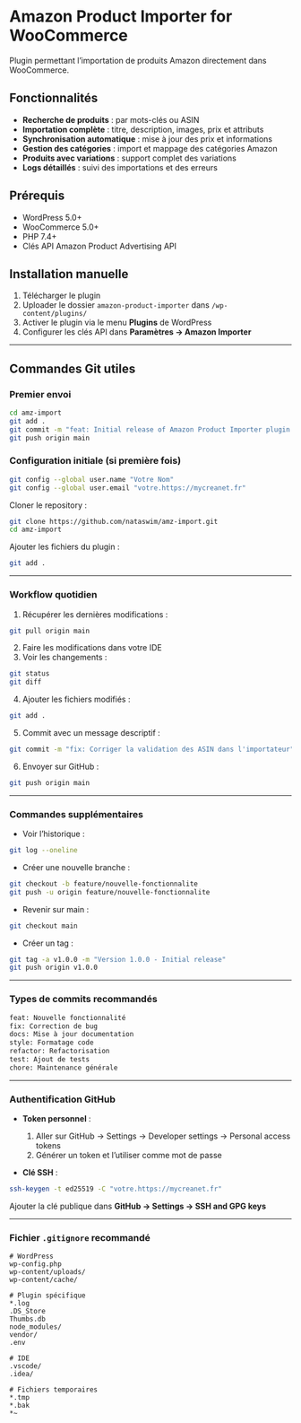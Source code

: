 # Amazon Product Importer for WooCommerce

Plugin permettant l’importation de produits Amazon directement dans WooCommerce.

## Fonctionnalités

- **Recherche de produits** : par mots-clés ou ASIN  
- **Importation complète** : titre, description, images, prix et attributs  
- **Synchronisation automatique** : mise à jour des prix et informations  
- **Gestion des catégories** : import et mappage des catégories Amazon  
- **Produits avec variations** : support complet des variations  
- **Logs détaillés** : suivi des importations et des erreurs  

## Prérequis

- WordPress 5.0+  
- WooCommerce 5.0+  
- PHP 7.4+  
- Clés API Amazon Product Advertising API  

## Installation manuelle

1. Télécharger le plugin  
2. Uploader le dossier `amazon-product-importer` dans `/wp-content/plugins/`  
3. Activer le plugin via le menu **Plugins** de WordPress  
4. Configurer les clés API dans **Paramètres → Amazon Importer**  

---

## Commandes Git utiles

### Premier envoi

```bash
cd amz-import
git add .
git commit -m "feat: Initial release of Amazon Product Importer plugin v1.0.0"
git push origin main
```

### Configuration initiale (si première fois)

```bash
git config --global user.name "Votre Nom"
git config --global user.email "votre.https://mycreanet.fr"
```

Cloner le repository :  
```bash
git clone https://github.com/nataswim/amz-import.git
cd amz-import
```

Ajouter les fichiers du plugin :  
```bash
git add .
```

---

### Workflow quotidien

1. Récupérer les dernières modifications :  
```bash
git pull origin main
```
2. Faire les modifications dans votre IDE  
3. Voir les changements :  
```bash
git status
git diff
```
4. Ajouter les fichiers modifiés :  
```bash
git add .
```
5. Commit avec un message descriptif :  
```bash
git commit -m "fix: Corriger la validation des ASIN dans l'importateur"
```
6. Envoyer sur GitHub :  
```bash
git push origin main
```

---

### Commandes supplémentaires

- Voir l’historique :  
```bash
git log --oneline
```
- Créer une nouvelle branche :  
```bash
git checkout -b feature/nouvelle-fonctionnalite
git push -u origin feature/nouvelle-fonctionnalite
```
- Revenir sur main :  
```bash
git checkout main
```
- Créer un tag :  
```bash
git tag -a v1.0.0 -m "Version 1.0.0 - Initial release"
git push origin v1.0.0
```

---

### Types de commits recommandés

```bash
feat: Nouvelle fonctionnalité
fix: Correction de bug
docs: Mise à jour documentation
style: Formatage code
refactor: Refactorisation
test: Ajout de tests
chore: Maintenance générale
```

---

### Authentification GitHub

- **Token personnel** :  
  1. Aller sur GitHub → Settings → Developer settings → Personal access tokens  
  2. Générer un token et l’utiliser comme mot de passe  

- **Clé SSH** :  
```bash
ssh-keygen -t ed25519 -C "votre.https://mycreanet.fr"
```
Ajouter la clé publique dans **GitHub → Settings → SSH and GPG keys**  

---

### Fichier `.gitignore` recommandé

```gitignore
# WordPress
wp-config.php
wp-content/uploads/
wp-content/cache/

# Plugin spécifique
*.log
.DS_Store
Thumbs.db
node_modules/
vendor/
.env

# IDE
.vscode/
.idea/

# Fichiers temporaires
*.tmp
*.bak
*~
```
